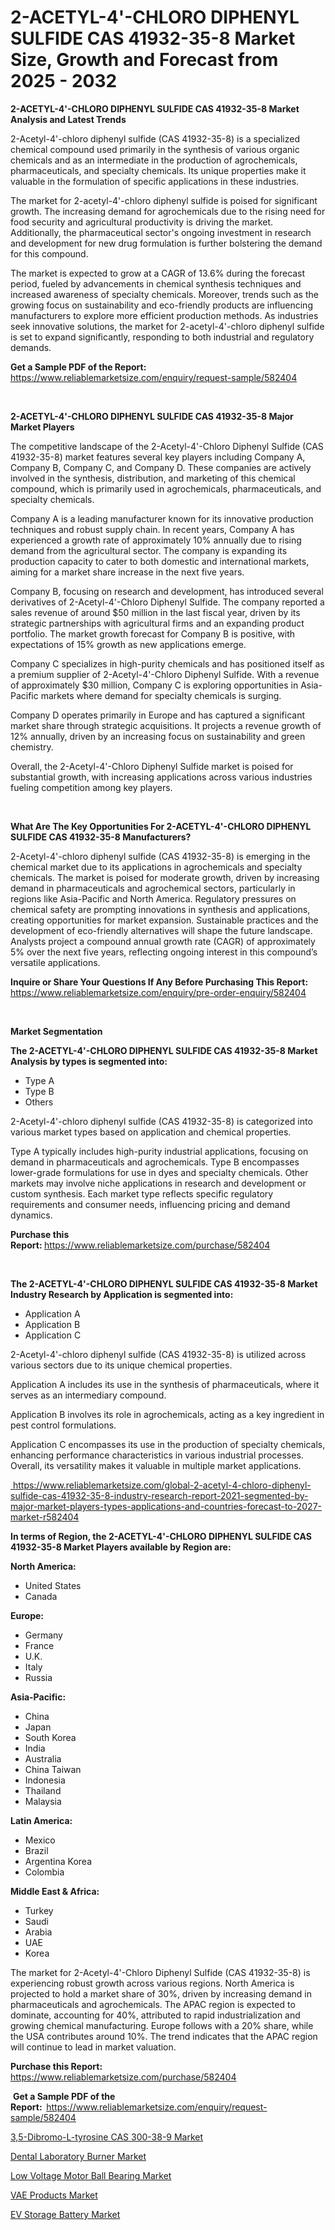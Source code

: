 <p><h1>2-ACETYL-4'-CHLORO DIPHENYL SULFIDE CAS 41932-35-8 Market Size, Growth and Forecast from 2025 - 2032</h1></p><p><strong>2-ACETYL-4'-CHLORO DIPHENYL SULFIDE CAS 41932-35-8 Market Analysis and Latest Trends</strong></p>
<p><p>2-Acetyl-4'-chloro diphenyl sulfide (CAS 41932-35-8) is a specialized chemical compound used primarily in the synthesis of various organic chemicals and as an intermediate in the production of agrochemicals, pharmaceuticals, and specialty chemicals. Its unique properties make it valuable in the formulation of specific applications in these industries.</p><p>The market for 2-acetyl-4'-chloro diphenyl sulfide is poised for significant growth. The increasing demand for agrochemicals due to the rising need for food security and agricultural productivity is driving the market. Additionally, the pharmaceutical sector's ongoing investment in research and development for new drug formulation is further bolstering the demand for this compound.</p><p>The market is expected to grow at a CAGR of 13.6% during the forecast period, fueled by advancements in chemical synthesis techniques and increased awareness of specialty chemicals. Moreover, trends such as the growing focus on sustainability and eco-friendly products are influencing manufacturers to explore more efficient production methods. As industries seek innovative solutions, the market for 2-acetyl-4'-chloro diphenyl sulfide is set to expand significantly, responding to both industrial and regulatory demands.</p></p>
<p><strong>Get a Sample PDF of the Report:&nbsp;</strong> <a href="https://www.reliablemarketsize.com/enquiry/request-sample/582404?utm_campaign=2130&utm_medium=2&utm_source=Github&utm_content=ia&utm_term=23032025&utm_id=2-acetyl-4-chloro-diphenyl-sulfide-cas-41932-35-8">https://www.reliablemarketsize.com/enquiry/request-sample/582404</a></p>
<p>&nbsp;</p>
<p><strong>2-ACETYL-4'-CHLORO DIPHENYL SULFIDE CAS 41932-35-8 Major Market Players</strong></p>
<p><p>The competitive landscape of the 2-Acetyl-4'-Chloro Diphenyl Sulfide (CAS 41932-35-8) market features several key players including Company A, Company B, Company C, and Company D. These companies are actively involved in the synthesis, distribution, and marketing of this chemical compound, which is primarily used in agrochemicals, pharmaceuticals, and specialty chemicals.</p><p>Company A is a leading manufacturer known for its innovative production techniques and robust supply chain. In recent years, Company A has experienced a growth rate of approximately 10% annually due to rising demand from the agricultural sector. The company is expanding its production capacity to cater to both domestic and international markets, aiming for a market share increase in the next five years.</p><p>Company B, focusing on research and development, has introduced several derivatives of 2-Acetyl-4'-Chloro Diphenyl Sulfide. The company reported a sales revenue of around $50 million in the last fiscal year, driven by its strategic partnerships with agricultural firms and an expanding product portfolio. The market growth forecast for Company B is positive, with expectations of 15% growth as new applications emerge.</p><p>Company C specializes in high-purity chemicals and has positioned itself as a premium supplier of 2-Acetyl-4'-Chloro Diphenyl Sulfide. With a revenue of approximately $30 million, Company C is exploring opportunities in Asia-Pacific markets where demand for specialty chemicals is surging.</p><p>Company D operates primarily in Europe and has captured a significant market share through strategic acquisitions. It projects a revenue growth of 12% annually, driven by an increasing focus on sustainability and green chemistry.</p><p>Overall, the 2-Acetyl-4'-Chloro Diphenyl Sulfide market is poised for substantial growth, with increasing applications across various industries fueling competition among key players.</p></p>
<p>&nbsp;</p>
<p><strong>What Are The Key Opportunities For 2-ACETYL-4'-CHLORO DIPHENYL SULFIDE CAS 41932-35-8 Manufacturers?</strong></p>
<p><p>2-Acetyl-4'-chloro diphenyl sulfide (CAS 41932-35-8) is emerging in the chemical market due to its applications in agrochemicals and specialty chemicals. The market is poised for moderate growth, driven by increasing demand in pharmaceuticals and agrochemical sectors, particularly in regions like Asia-Pacific and North America. Regulatory pressures on chemical safety are prompting innovations in synthesis and applications, creating opportunities for market expansion. Sustainable practices and the development of eco-friendly alternatives will shape the future landscape. Analysts project a compound annual growth rate (CAGR) of approximately 5% over the next five years, reflecting ongoing interest in this compound’s versatile applications.</p></p>
<p><strong>Inquire or Share Your Questions If Any Before Purchasing This Report:</strong> <a href="https://www.reliablemarketsize.com/enquiry/pre-order-enquiry/582404?utm_campaign=2130&utm_medium=2&utm_source=Github&utm_content=ia&utm_term=23032025&utm_id=2-acetyl-4-chloro-diphenyl-sulfide-cas-41932-35-8">https://www.reliablemarketsize.com/enquiry/pre-order-enquiry/582404</a></p>
<p>&nbsp;</p>
<p><strong>Market Segmentation</strong></p>
<p><strong>The 2-ACETYL-4'-CHLORO DIPHENYL SULFIDE CAS 41932-35-8 Market Analysis by types is segmented into:</strong></p>
<p><ul><li>Type A</li><li>Type B</li><li>Others</li></ul></p>
<p><p>2-Acetyl-4'-chloro diphenyl sulfide (CAS 41932-35-8) is categorized into various market types based on application and chemical properties. </p><p>Type A typically includes high-purity industrial applications, focusing on demand in pharmaceuticals and agrochemicals. Type B encompasses lower-grade formulations for use in dyes and specialty chemicals. Other markets may involve niche applications in research and development or custom synthesis. Each market type reflects specific regulatory requirements and consumer needs, influencing pricing and demand dynamics.</p></p>
<p><strong>Purchase this Report:&nbsp;</strong><a href="https://www.reliablemarketsize.com/purchase/582404?utm_campaign=2130&utm_medium=2&utm_source=Github&utm_content=ia&utm_term=23032025&utm_id=2-acetyl-4-chloro-diphenyl-sulfide-cas-41932-35-8">https://www.reliablemarketsize.com/purchase/582404</a></p>
<p>&nbsp;</p>
<p><strong>The 2-ACETYL-4'-CHLORO DIPHENYL SULFIDE CAS 41932-35-8 Market Industry Research by Application is segmented into:</strong></p>
<p><ul><li>Application A</li><li>Application B</li><li>Application C</li></ul></p>
<p><p>2-Acetyl-4'-chloro diphenyl sulfide (CAS 41932-35-8) is utilized across various sectors due to its unique chemical properties. </p><p>Application A includes its use in the synthesis of pharmaceuticals, where it serves as an intermediary compound. </p><p>Application B involves its role in agrochemicals, acting as a key ingredient in pest control formulations. </p><p>Application C encompasses its use in the production of specialty chemicals, enhancing performance characteristics in various industrial processes. Overall, its versatility makes it valuable in multiple market applications.</p></p>
<p><a href="https://www.reliablemarketsize.com/global-2-acetyl-4-chloro-diphenyl-sulfide-cas-41932-35-8-industry-research-report-2021-segmented-by-major-market-players-types-applications-and-countries-forecast-to-2027-market-r582404?utm_campaign=2130&utm_medium=2&utm_source=Github&utm_content=ia&utm_term=23032025&utm_id=2-acetyl-4-chloro-diphenyl-sulfide-cas-41932-35-8">&nbsp;https://www.reliablemarketsize.com/global-2-acetyl-4-chloro-diphenyl-sulfide-cas-41932-35-8-industry-research-report-2021-segmented-by-major-market-players-types-applications-and-countries-forecast-to-2027-market-r582404</a></p>
<p><strong>In terms of Region, the 2-ACETYL-4'-CHLORO DIPHENYL SULFIDE CAS 41932-35-8 Market Players available by Region are:</strong></p>
<p>
    <p> <strong> North America: </strong>
        <ul>
            <li>United States</li>
            <li>Canada</li>
        </ul>
        </p> 
    <p> <strong> Europe: </strong>
        <ul>
            <li>Germany</li>
            <li>France</li>
            <li>U.K.</li>
            <li>Italy</li>
            <li>Russia</li>
        </ul>
        </p> 
    <p> <strong> Asia-Pacific: </strong>
        <ul>
            <li>China</li>
            <li>Japan</li>
            <li>South Korea</li>
            <li>India</li>
            <li>Australia</li>
            <li>China Taiwan</li>
            <li>Indonesia</li>
            <li>Thailand</li>
            <li>Malaysia</li>
        </ul>
        </p> 
    <p> <strong> Latin America: </strong>
        <ul>
            <li>Mexico</li>
            <li>Brazil</li>
            <li>Argentina Korea</li>
            <li>Colombia</li>
        </ul>
        </p> 
    <p> <strong> Middle East & Africa: </strong>
        <ul>
            <li>Turkey</li>
            <li>Saudi</li>
            <li>Arabia</li>
            <li>UAE</li>
            <li>Korea</li>
        </ul>
    </p>
    </p>
<p><p>The market for 2-Acetyl-4'-Chloro Diphenyl Sulfide (CAS 41932-35-8) is experiencing robust growth across various regions. North America is projected to hold a market share of 30%, driven by increasing demand in pharmaceuticals and agrochemicals. The APAC region is expected to dominate, accounting for 40%, attributed to rapid industrialization and growing chemical manufacturing. Europe follows with a 20% share, while the USA contributes around 10%. The trend indicates that the APAC region will continue to lead in market valuation.</p></p>
<p><strong>Purchase this Report: </strong><a href="https://www.reliablemarketsize.com/purchase/582404?utm_campaign=2130&utm_medium=2&utm_source=Github&utm_content=ia&utm_term=23032025&utm_id=2-acetyl-4-chloro-diphenyl-sulfide-cas-41932-35-8">https://www.reliablemarketsize.com/purchase/582404</a></p>
<p>&nbsp;<strong>Get a Sample PDF of the Report:&nbsp;&nbsp;</strong><a href="https://www.reliablemarketsize.com/enquiry/request-sample/582404?utm_campaign=2130&utm_medium=2&utm_source=Github&utm_content=ia&utm_term=23032025&utm_id=2-acetyl-4-chloro-diphenyl-sulfide-cas-41932-35-8">https://www.reliablemarketsize.com/enquiry/request-sample/582404</a></p>
<p><strong></strong></p>
<p><p><a href="https://github.com/gfellcincot4/Market-Research-Report-List-1/blob/main/35-dibromo-l-tyrosine-cas-300-38-9-market.md?utm_campaign=2130&utm_medium=2&utm_source=Github&utm_content=ia&utm_term=23032025&utm_id=2-acetyl-4-chloro-diphenyl-sulfide-cas-41932-35-8">3,5-Dibromo-L-tyrosine CAS 300-38-9 Market</a></p><p><a href="https://github.com/fallalenoswG/Market-Research-Report-List-1/blob/main/dental-laboratory-burner-market.md?utm_campaign=2130&utm_medium=2&utm_source=Github&utm_content=ia&utm_term=23032025&utm_id=2-acetyl-4-chloro-diphenyl-sulfide-cas-41932-35-8">Dental Laboratory Burner Market</a></p><p><a href="https://github.com/countpapajwp/Market-Research-Report-List-1/blob/main/low-voltage-motor-ball-bearing-market.md?utm_campaign=2130&utm_medium=2&utm_source=Github&utm_content=ia&utm_term=23032025&utm_id=2-acetyl-4-chloro-diphenyl-sulfide-cas-41932-35-8">Low Voltage Motor Ball Bearing Market</a></p><p><a href="https://github.com/haagarocapmj/Market-Research-Report-List-1/blob/main/vae-products-market.md?utm_campaign=2130&utm_medium=2&utm_source=Github&utm_content=ia&utm_term=23032025&utm_id=2-acetyl-4-chloro-diphenyl-sulfide-cas-41932-35-8">VAE Products Market</a></p><p><a href="https://github.com/santosh758595/Market-Research-Report-List-7/blob/main/ev-storage-battery-market.md?utm_campaign=2130&utm_medium=2&utm_source=Github&utm_content=ia&utm_term=23032025&utm_id=2-acetyl-4-chloro-diphenyl-sulfide-cas-41932-35-8">EV Storage Battery Market</a></p></p>